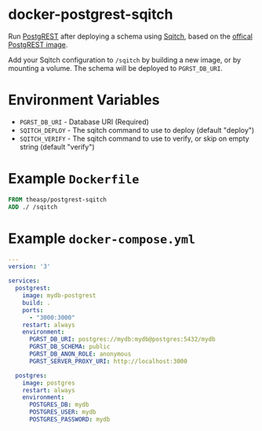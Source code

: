 # docker-postgrest-sqitch

Run [PostgREST](https://postgrest.com/) after deploying a schema using [Sqitch](http://sqitch.org/), based on the [offical PostgREST image](https://hub.docker.com/r/postgrest/postgrest/).

Add your Sqitch configuration to `/sqitch` by building a new image, or by mounting a volume.  The schema will be deployed to `PGRST_DB_URI`.

# Environment Variables

- `PGRST_DB_URI` - Database URI (Required)
- `SQITCH_DEPLOY` - The sqitch command to use to deploy (default "deploy")
- `SQITCH_VERIFY` - The sqitch command to use to verify, or skip on empty string (default "verify")

# Example `Dockerfile`

```dockerfile
FROM theasp/postgrest-sqitch
ADD ./ /sqitch
```

# Example `docker-compose.yml`
```yaml
---
version: '3'

services:
  postgrest:
    image: mydb-postgrest
    build: .
    ports:
      - "3000:3000"
    restart: always
    environment:
      PGRST_DB_URI: postgres://mydb:mydb@postgres:5432/mydb
      PGRST_DB_SCHEMA: public
      PGRST_DB_ANON_ROLE: anonymous
      PGRST_SERVER_PROXY_URI: http://localhost:3000

  postgres:
    image: postgres
    restart: always
    environment:
      POSTGRES_DB: mydb
      POSTGRES_USER: mydb
      POSTGRES_PASSWORD: mydb
```
